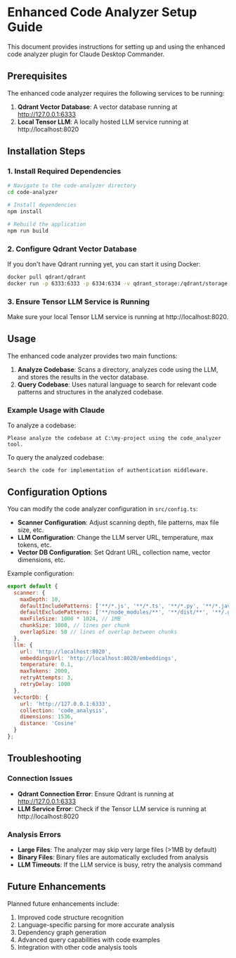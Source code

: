 # Enhanced Code Analyzer Setup Guide

This document provides instructions for setting up and using the enhanced code analyzer plugin for Claude Desktop Commander.

## Prerequisites

The enhanced code analyzer requires the following services to be running:

1. **Qdrant Vector Database**: A vector database running at http://127.0.0.1:6333
2. **Local Tensor LLM**: A locally hosted LLM service running at http://localhost:8020

## Installation Steps

### 1. Install Required Dependencies

```bash
# Navigate to the code-analyzer directory
cd code-analyzer

# Install dependencies
npm install

# Rebuild the application
npm run build
```

### 2. Configure Qdrant Vector Database

If you don't have Qdrant running yet, you can start it using Docker:

```bash
docker pull qdrant/qdrant
docker run -p 6333:6333 -p 6334:6334 -v qdrant_storage:/qdrant/storage qdrant/qdrant
```

### 3. Ensure Tensor LLM Service is Running

Make sure your local Tensor LLM service is running at http://localhost:8020.

## Usage

The enhanced code analyzer provides two main functions:

1. **Analyze Codebase**: Scans a directory, analyzes code using the LLM, and stores the results in the vector database.
2. **Query Codebase**: Uses natural language to search for relevant code patterns and structures in the analyzed codebase.

### Example Usage with Claude

To analyze a codebase:

```
Please analyze the codebase at C:\my-project using the code_analyzer tool.
```

To query the analyzed codebase:

```
Search the code for implementation of authentication middleware.
```

## Configuration Options

You can modify the code analyzer configuration in `src/config.ts`:

- **Scanner Configuration**: Adjust scanning depth, file patterns, max file size, etc.
- **LLM Configuration**: Change the LLM server URL, temperature, max tokens, etc.
- **Vector DB Configuration**: Set Qdrant URL, collection name, vector dimensions, etc.

Example configuration:

```javascript
export default {
  scanner: {
    maxDepth: 10,
    defaultIncludePatterns: ['**/*.js', '**/*.ts', '**/*.py', '**/*.java', '**/*.jsx', '**/*.tsx', '**/*.go', '**/*.rs'],
    defaultExcludePatterns: ['**/node_modules/**', '**/dist/**', '**/.git/**', '**/build/**', '**/__pycache__/**'],
    maxFileSize: 1000 * 1024, // 1MB
    chunkSize: 1000, // lines per chunk
    overlapSize: 50 // lines of overlap between chunks
  },
  llm: {
    url: 'http://localhost:8020',
    embeddingsUrl: 'http://localhost:8020/embeddings',
    temperature: 0.1,
    maxTokens: 2000,
    retryAttempts: 3,
    retryDelay: 1000
  },
  vectorDb: {
    url: 'http://127.0.0.1:6333',
    collection: 'code_analysis',
    dimensions: 1536,
    distance: 'Cosine'
  }
};
```

## Troubleshooting

### Connection Issues

- **Qdrant Connection Error**: Ensure Qdrant is running at http://127.0.0.1:6333
- **LLM Service Error**: Check if the Tensor LLM service is running at http://localhost:8020

### Analysis Errors

- **Large Files**: The analyzer may skip very large files (>1MB by default)
- **Binary Files**: Binary files are automatically excluded from analysis
- **LLM Timeouts**: If the LLM service is busy, retry the analysis command

## Future Enhancements

Planned future enhancements include:

1. Improved code structure recognition
2. Language-specific parsing for more accurate analysis
3. Dependency graph generation
4. Advanced query capabilities with code examples
5. Integration with other code analysis tools
